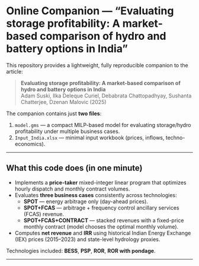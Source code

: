 # Online Companion — “Evaluating storage profitability: A market-based comparison of hydro and battery options in India”

This repository provides a lightweight, fully reproducible companion to the article:

> **Evaluating storage profitability: A market-based comparison of hydro and battery options in India**  
> Adam Suski, Ilka Deleque Curiel, Debabrata Chattopadhyay, Sushanta Chatterjee, Dzenan Malovic (2025)

The companion contains just **two files**:
1. `model.gms` — a compact MILP-based model for evaluating storage/hydro profitability under multiple business cases.
2. `Input_India.xlsx` — minimal input workbook (prices, inflows, techno-economics).

---

## What this code does (in one minute)

- Implements a **price-taker** mixed-integer linear program that optimizes hourly dispatch and monthly contract volumes.  
- Evaluates **three business cases** consistently across technologies:
  - **SPOT** — energy arbitrage only (day-ahead prices).
  - **SPOT+FCAS** — arbitrage + frequency control ancillary services (FCAS) revenue.
  - **SPOT+FCAS+CONTRACT** — stacked revenues with a fixed-price monthly contract (model chooses the optimal monthly volume).
- Computes **net revenue** and **IRR** using historical Indian Energy Exchange (IEX) prices (2015–2023) and state-level hydrology proxies.

Technologies included: **BESS**, **PSP**, **ROR**, **ROR with pondage**.

---
